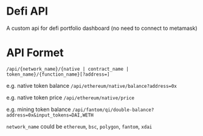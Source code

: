 # Defi API

A custom api for defi portfolio dashboard (no need to connect to metamask)

# API Formet

`/api/{network_name}/{native | contract_name | token_name}/{function_name}[?address=]`

e.g. native token balance `/api/ethereum/native/balance?address=0x`

e.g. native token price `/api/ethereum/native/price`

e.g. mining token balance `/api/fantom/qi/double-balance?address=0x&input_tokens=DAI,WETH`

`network_name` could be `ethereum`, `bsc`, `polygon`, `fantom`, `xdai`